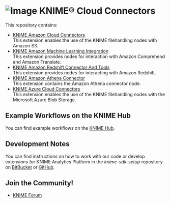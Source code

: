 # ![Image](https://www.knime.com/files/knime_logo_github_40x40_4layers.png) KNIME® Cloud Connectors

This repository contains:

* [KNIME Amazon Cloud Connectors](https://hub.knime.com/knime/extensions/org.knime.features.cloud.aws/latest)  
This extension enables the use of the KNIME filehandling nodes with Amazon S3.
* [KNIME Amazon Machine Learning Integration](https://hub.knime.com/knime/extensions/org.knime.features.cloud.aws.mlservices/latest)  
This extension provides nodes for interaction with Amazon Comprehend and Amazon Translate.
* [KNIME Amazon Redshift Connector And Tools](https://hub.knime.com/knime/extensions/org.knime.features.cloud.aws.redshift/latest)  
This extension provides nodes for interacting with Amazon Redshift.
* [KNIME Amazon Athena Connector](https://hub.knime.com/knime/extensions/org.knime.features.cloud.aws.athena/latest)  
This extension contains the Amazon Athena connector node.
* [KNIME Azure Cloud Connectors](https://hub.knime.com/knime/extensions/org.knime.features.cloud.azure/latest)  
This extension enables the use of the KNIME filehandling nodes with the Microsoft Azure Blob Storage.


## Example Workflows on the KNIME Hub

You can find example workflows on the [KNIME Hub](https://hub.knime.com/search?q=s3,redshift,athena,amazon,azure&type=Workflow).

## Development Notes

You can find instructions on how to work with our code or develop extensions for
KNIME Analytics Platform in the _knime-sdk-setup_ repository
on [BitBucket](https://bitbucket.org/KNIME/knime-sdk-setup)
or [GitHub](http://github.com/knime/knime-sdk-setup).

## Join the Community!

* [KNIME Forum](https://tech.knime.org/forum)
